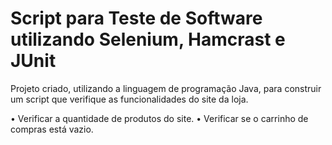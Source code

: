 # Script para Teste de Software utilizando Selenium, Hamcrast e JUnit
Projeto criado, utilizando a linguagem de programação Java, para construir um script que verifique as funcionalidades do site da loja.

• Verificar a quantidade de produtos do site.
• Verificar se o carrinho de compras está vazio.
